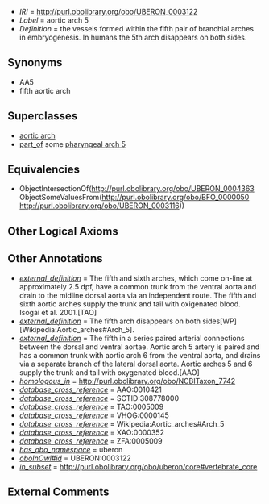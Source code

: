  * *IRI* = http://purl.obolibrary.org/obo/UBERON_0003122
 * *Label* = aortic arch 5
 * *Definition* = the vessels formed within the fifth pair of branchial arches in embryogenesis. In humans the 5th arch disappears on both sides.

## Synonyms

 * AA5
 * fifth aortic arch

## Superclasses

 * [aortic arch](../../UBERON/63/UBERON_0004363.md)
 * [part_of](../../BFO/50/BFO_0000050.md) some [pharyngeal arch 5](../../UBERON/16/UBERON_0003116.md)

## Equivalencies

 * ObjectIntersectionOf(<http://purl.obolibrary.org/obo/UBERON_0004363> ObjectSomeValuesFrom(<http://purl.obolibrary.org/obo/BFO_0000050> <http://purl.obolibrary.org/obo/UBERON_0003116>))

## Other Logical Axioms


## Other Annotations

 * *[external_definition](../../UBPROP/01/UBPROP_0000001.md)* = The fifth and sixth arches, which come on-line at approximately 2.5 dpf, have a common trunk from the ventral aorta and drain to the midline dorsal aorta via an independent route.   The fifth and sixth aortic arches supply the trunk and tail with oxigenated blood. Isogai et al. 2001.[TAO]
 * *[external_definition](../../UBPROP/01/UBPROP_0000001.md)* = The fifth arch disappears on both sides[WP][Wikipedia:Aortic_arches#Arch_5].
 * *[external_definition](../../UBPROP/01/UBPROP_0000001.md)* = The fifth in a series paired arterial connections between the dorsal and ventral aortae. Aortic arch 5 artery is paired and has a common trunk with aortic arch 6 from the ventral aorta, and drains via a separate branch of the lateral dorsal aorta. Aortic arches 5 and 6 supply the trunk and tail with oxygenated blood.[AAO]
 * *[homologous_in](../../core#homologous/in/core#homologous_in.md)* = http://purl.obolibrary.org/obo/NCBITaxon_7742
 * *[database_cross_reference](../../ef/oboInOwl#hasDbXref.md)* = AAO:0010421
 * *[database_cross_reference](../../ef/oboInOwl#hasDbXref.md)* = SCTID:308778000
 * *[database_cross_reference](../../ef/oboInOwl#hasDbXref.md)* = TAO:0005009
 * *[database_cross_reference](../../ef/oboInOwl#hasDbXref.md)* = VHOG:0000145
 * *[database_cross_reference](../../ef/oboInOwl#hasDbXref.md)* = Wikipedia:Aortic_arches#Arch_5
 * *[database_cross_reference](../../ef/oboInOwl#hasDbXref.md)* = XAO:0000352
 * *[database_cross_reference](../../ef/oboInOwl#hasDbXref.md)* = ZFA:0005009
 * *[has_obo_namespace](../../ce/oboInOwl#hasOBONamespace.md)* = uberon
 * *[oboInOwl#id](../../id/oboInOwl#id.md)* = UBERON:0003122
 * *[in_subset](../../et/oboInOwl#inSubset.md)* = http://purl.obolibrary.org/obo/uberon/core#vertebrate_core

## External Comments

